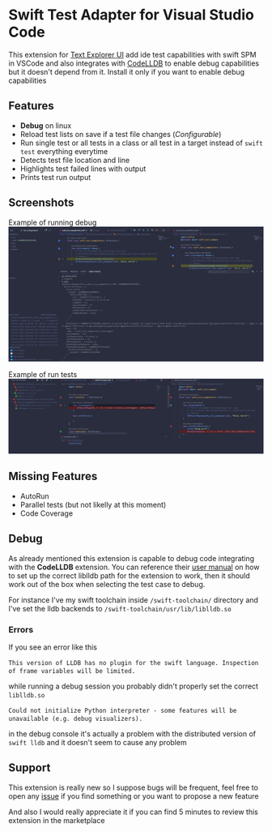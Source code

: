 # Swift Test Adapter for Visual Studio Code

This extension for [Text Explorer UI](https://marketplace.visualstudio.com/items?itemName=hbenl.vscode-test-explorer) add ide test capabilities with swift SPM in VSCode and also integrates with [CodeLLDB](https://marketplace.visualstudio.com/items?itemName=vadimcn.vscode-lldb) to enable debug capabilities but it doesn't depend from it. Install it only if you want to enable debug capabilities
## Features

 * **Debug** on linux
 * Reload test lists on save if a test file changes (_Configurable_)
 * Run single test or all tests in a class or all test in a target instead of `swift test` everything everytime
 * Detects test file location and line
 * Highlights test failed lines with output
 * Prints test run output

## Screenshots

Example of running debug
![DebugScreen](img/debug.png)




Example of run tests
![Screenshot1](img/screenshot.png)

## Missing Features
 * AutoRun
 * Parallel tests (but not likelly at this moment)
 * Code Coverage

## Debug
As already mentioned this extension is capable to debug code integrating with the **CodeLLDB** extension. You can reference their [user manual](https://github.com/vadimcn/vscode-lldb/blob/master/MANUAL.md#alternate-lldb-backends) on how to set up the correct liblldb path for the extension to work, then it should work out of the box when selecting the test case to debug.

For instance I've my swift toolchain inside `/swift-toolchain/` directory and I've set the lldb backends to `/swift-toolchain/usr/lib/liblldb.so`


### Errors
If you see an error like this
```
This version of LLDB has no plugin for the swift language. Inspection of frame variables will be limited.
```
while running a debug session you probably didn't properly set the correct `liblldb.so`

```
Could not initialize Python interpreter - some features will be unavailable (e.g. debug visualizers).
```
in the debug console it's actually a problem with the distributed version of `swift lldb` and it doesn't seem to cause any problem

## Support

This extension is really new so I suppose bugs will be frequent, feel free to open any [issue](https://github.com/MFranceschi6/vscode-swift-test-adapter/issues) if you find something or you want to propose a new feature

And also I would really appreciate it if you can find 5 minutes to review this extension in the marketplace
